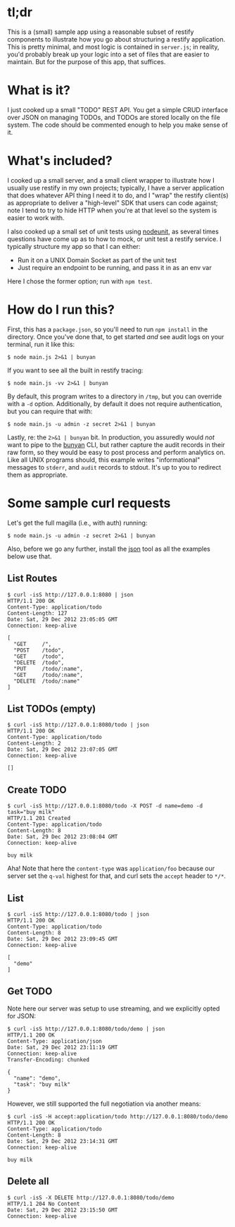 # tl;dr

This is a (small) sample app using a reasonable subset of restify components to
illustrate how you go about structuring a restify application.  This is pretty
minimal, and most logic is contained in `server.js`; in reality, you'd probably
break up your logic into a set of files that are easier to maintain.  But for
the purpose of this app, that suffices.

# What is it?

I just cooked up a small "TODO" REST API.  You get a simple CRUD interface over
JSON on managing TODOs, and TODOs are stored locally on the file system.  The
code should be commented enough to help you make sense of it.

# What's included?

I cooked up a small server, and a small client wrapper to illustrate how I
usually use restify in my own projects;  typically, I have a server application
that does whatever API thing I need it to do, and I "wrap" the restify client(s)
as appropriate to deliver a "high-level" SDK that users can code against; note
I tend to try to hide HTTP when you're at that level so the system is easier to
work with.

I also cooked up a small set of unit tests using
[nodeunit](https://github.com/caolan/nodeunit), as several times questions have
come up as to how to mock, or unit test a restify service.  I typically
structure my app so that I can either:

- Run it on a UNIX Domain Socket as part of the unit test
- Just require an endpoint to be running, and pass it in as an env var

Here I chose the former option; run with `npm test`.

# How do I run this?

First, this has a `package.json`, so you'll need to run `npm install` in the
directory. Once you've done that, to get started _and_ see audit logs on your
terminal, run it like this:

    $ node main.js 2>&1 | bunyan

If you want to see all the built in restify tracing:

    $ node main.js -vv 2>&1 | bunyan

By default, this program writes to a directory in `/tmp`, but you can override
with a `-d` option.  Additionally, by default it does not require
authentication, but you can require that with:

    $ node main.js -u admin -z secret 2>&1 | bunyan

Lastly, re: the `2>&1 | bunyan` bit.  In production, you assuredly would *not*
want to pipe to the [bunyan](https://github.com/trentm/node-bunyan) CLI, but
rather capture the audit records in their raw form, so they would be easy to
post process and perform analytics on.  Like all UNIX programs should, this
example writes "informational" messages to `stderr`, and `audit` records to
stdout.  It's up to you to redirect them as appropriate.


# Some sample curl requests

Let's get the full magilla (i.e., with auth) running:

    $ node main.js -u admin -z secret 2>&1 | bunyan

Also, before we go any further, install the
[json](https://github.com/trentm/json) tool as all the examples below use that.

## List Routes

    $ curl -isS http://127.0.0.1:8080 | json
    HTTP/1.1 200 OK
    Content-Type: application/todo
    Content-Length: 127
    Date: Sat, 29 Dec 2012 23:05:05 GMT
    Connection: keep-alive

    [
      "GET     /",
      "POST    /todo",
      "GET     /todo",
      "DELETE  /todo",
      "PUT     /todo/:name",
      "GET     /todo/:name",
      "DELETE  /todo/:name"
    ]


## List TODOs (empty)

    $ curl -isS http://127.0.0.1:8080/todo | json
    HTTP/1.1 200 OK
    Content-Type: application/todo
    Content-Length: 2
    Date: Sat, 29 Dec 2012 23:07:05 GMT
    Connection: keep-alive

    []


## Create TODO

    $ curl -isS http://127.0.0.1:8080/todo -X POST -d name=demo -d task="buy milk"
    HTTP/1.1 201 Created
    Content-Type: application/todo
    Content-Length: 8
    Date: Sat, 29 Dec 2012 23:08:04 GMT
    Connection: keep-alive

    buy milk

Aha! Note that here the `content-type` was `application/foo` because our server
set the `q-val` highest for that, and curl sets the `accept` header to `*/*`.


## List

    $ curl -isS http://127.0.0.1:8080/todo | json
    HTTP/1.1 200 OK
    Content-Type: application/todo
    Content-Length: 8
    Date: Sat, 29 Dec 2012 23:09:45 GMT
    Connection: keep-alive

    [
      "demo"
    ]


## Get TODO

Note here our server was setup to use streaming, and we explicitly opted for
JSON:

    $ curl -isS http://127.0.0.1:8080/todo/demo | json
    HTTP/1.1 200 OK
    Content-Type: application/json
    Date: Sat, 29 Dec 2012 23:11:19 GMT
    Connection: keep-alive
    Transfer-Encoding: chunked

    {
      "name": "demo",
      "task": "buy milk"
    }

However, we still supported the full negotiation via another means:

    $ curl -isS -H accept:application/todo http://127.0.0.1:8080/todo/demo
    HTTP/1.1 200 OK
    Content-Type: application/todo
    Content-Length: 8
    Date: Sat, 29 Dec 2012 23:14:31 GMT
    Connection: keep-alive

    buy milk


## Delete all

    $ curl -isS -X DELETE http://127.0.0.1:8080/todo/demo
    HTTP/1.1 204 No Content
    Date: Sat, 29 Dec 2012 23:15:50 GMT
    Connection: keep-alive
